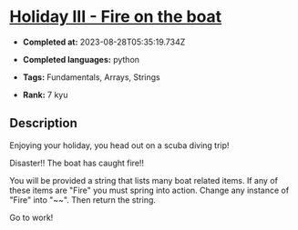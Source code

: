 # [Holiday III - Fire on the boat](https://www.codewars.com/kata/57e8fba2f11c647abc000944)

- **Completed at:** 2023-08-28T05:35:19.734Z

- **Completed languages:** python

- **Tags:** Fundamentals, Arrays, Strings

- **Rank:** 7 kyu

## Description

Enjoying your holiday, you head out on a scuba diving trip!

Disaster!! The boat has caught fire!!

You will be provided a string that lists many boat related items. If any of these items are "Fire" you must spring into action. Change any instance of "Fire" into "~~". Then return the string.

Go to work!